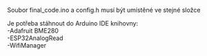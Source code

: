 Soubor final_code.ino a config.h musí být umístěné ve stejné složce

Je potřeba stáhnout do Arduino IDE knihovny:<br />
-Adafruit BME280<br />
-ESP32AnalogRead<br />
-WifiManager
